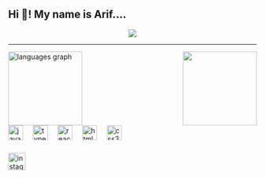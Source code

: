 <h2 align="left">Hi 👋! My name is Arif....</h2>
 <div align="center">
  <img src="https://images.weserv.nl/?url=avatars.githubusercontent.com/u/156047760?v=4&h=225&w=225&fit=cover&mask=circle&maxage=7d"/>
</div>

---

<div align="left">
  <img src="https://github-readme-stats.vercel.app/api/top-langs?username=ArrifUber&locale=en&hide_title=false&layout=compact&card_width=542&langs_count=5&theme=dracula&hide_border=false" height="150" alt="languages graph"  />
<!--     <img src="https://github-readme-stats.vercel.app/api?username=Arif-devolop&show_icons=true&theme=radical&card_width=542&" height="150" alt="languages graph"  /> -->
  <img align="right" height="150" src="https://media1.tenor.com/m/VPW95GiH_BwAAAAC/blue-archive-ni-ga.gif"  />
</div>

<div align="left">
  <img src="https://cdn.jsdelivr.net/gh/devicons/devicon/icons/javascript/javascript-original.svg" height="30" alt="javascript logo"  />
  <img width="12" />
  <img src="https://cdn.jsdelivr.net/gh/devicons/devicon/icons/typescript/typescript-original.svg" height="30" alt="typescript logo"  />
  <img width="12" />
  <img src="https://cdn.jsdelivr.net/gh/devicons/devicon/icons/react/react-original.svg" height="30" alt="react logo"  />
  <img width="12" />
  <img src="https://cdn.jsdelivr.net/gh/devicons/devicon/icons/html5/html5-original.svg" height="30" alt="html5 logo"  />
  <img width="12" />
  <img src="https://cdn.jsdelivr.net/gh/devicons/devicon/icons/css3/css3-original.svg" height="30" alt="css3 logo"  />
  <img width="12" />
</div>

###

<div align="left">
  <img src="https://img.shields.io/static/v1?message=Instagram&logo=instagram&label=&color=E4405F&logoColor=white&labelColor=&style=for-the-badge" height="35" alt="instagram logo"  />
</div>

###

<br clear="both">


###
